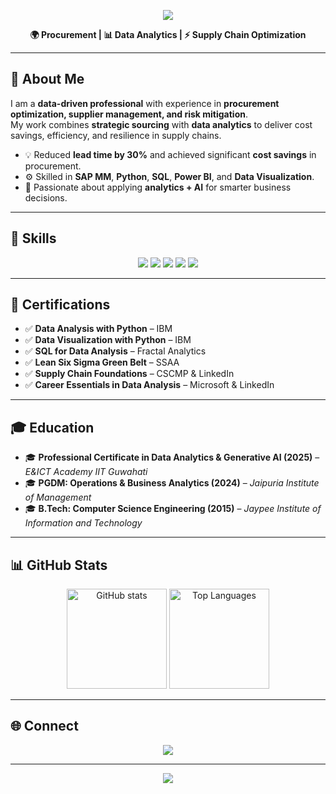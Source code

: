 <!-- Banner -->
<p align="center">
  <img src="https://capsule-render.vercel.app/api?type=waving&color=0:3f87a6,100:ebf8e1&height=200&section=header&text=Rishabh%20Kant%20Misra&fontSize=45&fontColor=ffffff&animation=twinkling" />
</p>

<p align="center">
  <b>🌍 Procurement | 📊 Data Analytics | ⚡ Supply Chain Optimization</b>
</p>

---

## 👋 About Me  

I am a **data-driven professional** with experience in **procurement optimization, supplier management, and risk mitigation**.  
My work combines **strategic sourcing** with **data analytics** to deliver cost savings, efficiency, and resilience in supply chains.  

- 💡 Reduced **lead time by 30%** and achieved significant **cost savings** in procurement.  
- ⚙️ Skilled in **SAP MM**, **Python**, **SQL**, **Power BI**, and **Data Visualization**.  
- 🎯 Passionate about applying **analytics + AI** for smarter business decisions.  

---

## 🚀 Skills  

<p align="center">
  <img src="https://img.shields.io/badge/Procurement-Optimization-blue?style=for-the-badge&logo=SAP" />
  <img src="https://img.shields.io/badge/Supplier-Management-green?style=for-the-badge&logo=Handshake" />
  <img src="https://img.shields.io/badge/Data%20Analysis-Python-yellow?style=for-the-badge&logo=python" />
  <img src="https://img.shields.io/badge/SQL-Data%20Queries-lightgrey?style=for-the-badge&logo=postgresql" />
  <img src="https://img.shields.io/badge/Power%20BI-Visualization-orange?style=for-the-badge&logo=Power%20BI" />
</p>

---

## 📜 Certifications  

- ✅ **Data Analysis with Python** – IBM  
- ✅ **Data Visualization with Python** – IBM  
- ✅ **SQL for Data Analysis** – Fractal Analytics  
- ✅ **Lean Six Sigma Green Belt** – SSAA  
- ✅ **Supply Chain Foundations** – CSCMP & LinkedIn  
- ✅ **Career Essentials in Data Analysis** – Microsoft & LinkedIn  

---

## 🎓 Education  

- 🎓 **Professional Certificate in Data Analytics & Generative AI (2025)** – *E&ICT Academy IIT Guwahati*  
- 🎓 **PGDM: Operations & Business Analytics (2024)** – *Jaipuria Institute of Management*  
- 🎓 **B.Tech: Computer Science Engineering (2015)** – *Jaypee Institute of Information and Technology*  

---

## 📊 GitHub Stats  

<p align="center">
  <img src="https://github-readme-stats.vercel.app/api?username=rishabhkantmisra&show_icons=true&theme=tokyonight" alt="GitHub stats" height="160"/>
  <img src="https://github-readme-stats.vercel.app/api/top-langs/?username=rishabhkantmisra&layout=compact&theme=tokyonight" alt="Top Languages" height="160"/>
</p>

---

## 🌐 Connect  

<p align="center">
  <a href="https://www.linkedin.com/in/rishabh-kant-misra-5287b647/">
    <img src="https://img.shields.io/badge/LinkedIn-Rishabh%20Kant%20Misra-blue?style=for-the-badge&logo=linkedin" />
  </a>
</p>

---

<!-- Footer -->
<p align="center">
  <img src="https://capsule-render.vercel.app/api?type=waving&color=0:ebf8e1,100:3f87a6&height=120&section=footer"/>
</p>
